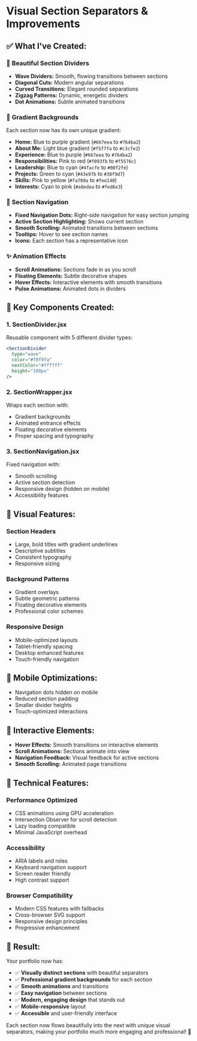 # Visual Section Separators & Improvements

## ✅ **What I've Created:**

### 🎨 **Beautiful Section Dividers**
- **Wave Dividers:** Smooth, flowing transitions between sections
- **Diagonal Cuts:** Modern angular separations
- **Curved Transitions:** Elegant rounded separations  
- **Zigzag Patterns:** Dynamic, energetic dividers
- **Dot Animations:** Subtle animated transitions

### 🌈 **Gradient Backgrounds**
Each section now has its own unique gradient:
- **Home:** Blue to purple gradient (`#667eea` to `#764ba2`)
- **About Me:** Light blue gradient (`#f5f7fa` to `#c3cfe2`)
- **Experience:** Blue to purple (`#667eea` to `#764ba2`)
- **Responsibilities:** Pink to red (`#f093fb` to `#f5576c`)
- **Leadership:** Blue to cyan (`#4facfe` to `#00f2fe`)
- **Projects:** Green to cyan (`#43e97b` to `#38f9d7`)
- **Skills:** Pink to yellow (`#fa709a` to `#fee140`)
- **Interests:** Cyan to pink (`#a8edea` to `#fed6e3`)

### 🧭 **Section Navigation**
- **Fixed Navigation Dots:** Right-side navigation for easy section jumping
- **Active Section Highlighting:** Shows current section
- **Smooth Scrolling:** Animated transitions between sections
- **Tooltips:** Hover to see section names
- **Icons:** Each section has a representative icon

### ✨ **Animation Effects**
- **Scroll Animations:** Sections fade in as you scroll
- **Floating Elements:** Subtle decorative shapes
- **Hover Effects:** Interactive elements with smooth transitions
- **Pulse Animations:** Animated dots in dividers

## 🎯 **Key Components Created:**

### 1. **SectionDivider.jsx**
Reusable component with 5 different divider types:
```jsx
<SectionDivider 
  type="wave" 
  color="#f8f9fa" 
  nextColor="#ffffff"
  height="100px"
/>
```

### 2. **SectionWrapper.jsx**
Wraps each section with:
- Gradient backgrounds
- Animated entrance effects
- Floating decorative elements
- Proper spacing and typography

### 3. **SectionNavigation.jsx**
Fixed navigation with:
- Smooth scrolling
- Active section detection
- Responsive design (hidden on mobile)
- Accessibility features

## 🎨 **Visual Features:**

### **Section Headers**
- Large, bold titles with gradient underlines
- Descriptive subtitles
- Consistent typography
- Responsive sizing

### **Background Patterns**
- Gradient overlays
- Subtle geometric patterns
- Floating decorative elements
- Professional color schemes

### **Responsive Design**
- Mobile-optimized layouts
- Tablet-friendly spacing
- Desktop enhanced features
- Touch-friendly navigation

## 📱 **Mobile Optimizations:**
- Navigation dots hidden on mobile
- Reduced section padding
- Smaller divider heights
- Touch-optimized interactions

## 🎪 **Interactive Elements:**
- **Hover Effects:** Smooth transitions on interactive elements
- **Scroll Animations:** Sections animate into view
- **Navigation Feedback:** Visual feedback for active sections
- **Smooth Scrolling:** Animated page transitions

## 🔧 **Technical Features:**

### **Performance Optimized**
- CSS animations using GPU acceleration
- Intersection Observer for scroll detection
- Lazy loading compatible
- Minimal JavaScript overhead

### **Accessibility**
- ARIA labels and roles
- Keyboard navigation support
- Screen reader friendly
- High contrast support

### **Browser Compatibility**
- Modern CSS features with fallbacks
- Cross-browser SVG support
- Responsive design principles
- Progressive enhancement

## 🎉 **Result:**
Your portfolio now has:
- ✅ **Visually distinct sections** with beautiful separators
- ✅ **Professional gradient backgrounds** for each section
- ✅ **Smooth animations** and transitions
- ✅ **Easy navigation** between sections
- ✅ **Modern, engaging design** that stands out
- ✅ **Mobile-responsive** layout
- ✅ **Accessible** and user-friendly interface

Each section now flows beautifully into the next with unique visual separators, making your portfolio much more engaging and professional! 🚀
